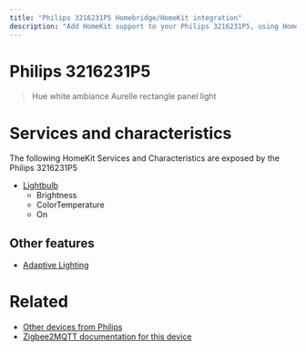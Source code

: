 ```yaml
---
title: "Philips 3216231P5 Homebridge/HomeKit integration"
description: "Add HomeKit support to your Philips 3216231P5, using Homebridge, Zigbee2MQTT and homebridge-z2m."
---
```

<!---
This file has been GENERATED using src/docgen/docgen.ts
DO NOT EDIT THIS FILE MANUALLY!
-->
# Philips 3216231P5
> Hue white ambiance Aurelle rectangle panel light


# Services and characteristics
The following HomeKit Services and Characteristics are exposed by
the Philips 3216231P5

* [Lightbulb](../../light.md)
  * Brightness
  * ColorTemperature
  * On


## Other features
* [Adaptive Lighting](../../light.md)


# Related
* [Other devices from Philips](../index.md#philips)
* [Zigbee2MQTT documentation for this device](https://www.zigbee2mqtt.io/devices/3216231P5.html)